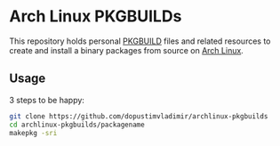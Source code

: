 
# Arch Linux PKGBUILDs

This repository holds personal [PKGBUILD](https://wiki.archlinux.org/title/PKGBUILD) files and related resources to create and install a binary packages from source on [Arch Linux](https://archlinux.org/).

## Usage

3 steps to be happy:

```sh
git clone https://github.com/dopustimvladimir/archlinux-pkgbuilds
cd archlinux-pkgbuilds/packagename
makepkg -sri
```
